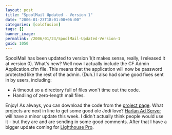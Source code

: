 ```yaml
---
layout: post
title: "SpoolMail Updated - Version 1"
date: "2006-01-23T18:01:00+06:00"
categories: [coldfusion]
tags: []
banner_image: 
permalink: /2006/01/23/SpoolMail-Updated-Version-1
guid: 1050
---
```


SpoolMail has been updated to version 1(it makes sense, really, I released it at version 0). What's new? Well now I actually include the CF Admin Application.cfm file. This means that the application will now be password protected like the rest of the admin. (Duh.) I also had some good fixes sent in by users, including:

<ul>
<li>A timeout so a directory full of files won't time out the code.</li>
<li>Handling of zero-length mail files.</li>
</ul>

Enjoy! As always, you can download the code from the <a href="http://ray.camdenfamily.com/projects/spoolmail">project page</a>. What projects are next in line to get some good ole Jedi love? <a href="http://ray.camdenfamily.com/projects/harlan">Harlan Ad Server</a> will have a minor update this week. I didn't actually think people would use it - but they are and are sending in some good comments. After that I have a bigger update coming for <a href="http://ray.camdenfamily.com/projects/lhp">Lighthouse Pro</a>.